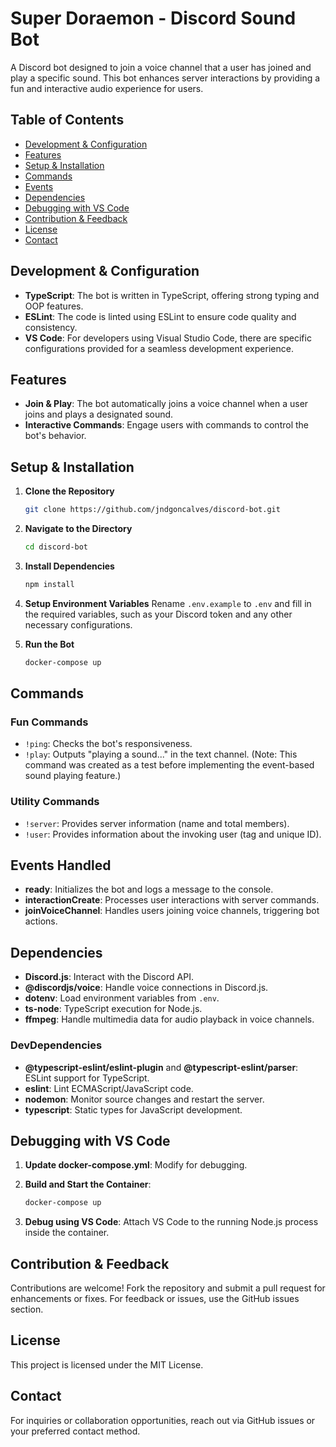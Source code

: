 # Super Doraemon - Discord Sound Bot

A Discord bot designed to join a voice channel that a user has joined and play a specific sound. This bot enhances server interactions by providing a fun and interactive audio experience for users.

## Table of Contents

- [Development & Configuration](#development--configuration)
- [Features](#features)
- [Setup & Installation](#setup--installation)
- [Commands](#commands)
- [Events](#events)
- [Dependencies](#dependencies)
- [Debugging with VS Code](#debugging-with-vs-code)
- [Contribution & Feedback](#contribution--feedback)
- [License](#license)
- [Contact](#contact)

## Development & Configuration

- **TypeScript**: The bot is written in TypeScript, offering strong typing and OOP features.
- **ESLint**: The code is linted using ESLint to ensure code quality and consistency.
- **VS Code**: For developers using Visual Studio Code, there are specific configurations provided for a seamless development experience.

## Features

- **Join & Play**: The bot automatically joins a voice channel when a user joins and plays a designated sound.
- **Interactive Commands**: Engage users with commands to control the bot's behavior.

## Setup & Installation

1. **Clone the Repository**

   ```bash
   git clone https://github.com/jndgoncalves/discord-bot.git
   ```

2. **Navigate to the Directory**

   ```bash
   cd discord-bot
   ```

3. **Install Dependencies**

   ```bash
   npm install
   ```

4. **Setup Environment Variables**
   Rename `.env.example` to `.env` and fill in the required variables, such as your Discord token and any other necessary configurations.

5. **Run the Bot**
   ```bash
   docker-compose up
   ```

## Commands

### Fun Commands

- `!ping`: Checks the bot's responsiveness.
- `!play`: Outputs "playing a sound..." in the text channel. (Note: This command was created as a test before implementing the event-based sound playing feature.)

### Utility Commands

- `!server`: Provides server information (name and total members).
- `!user`: Provides information about the invoking user (tag and unique ID).

## Events Handled

- **ready**: Initializes the bot and logs a message to the console.
- **interactionCreate**: Processes user interactions with server commands.
- **joinVoiceChannel**: Handles users joining voice channels, triggering bot actions.

## Dependencies

- **Discord.js**: Interact with the Discord API.
- **@discordjs/voice**: Handle voice connections in Discord.js.
- **dotenv**: Load environment variables from `.env`.
- **ts-node**: TypeScript execution for Node.js.
- **ffmpeg**: Handle multimedia data for audio playback in voice channels.

### DevDependencies

- **@typescript-eslint/eslint-plugin** and **@typescript-eslint/parser**: ESLint support for TypeScript.
- **eslint**: Lint ECMAScript/JavaScript code.
- **nodemon**: Monitor source changes and restart the server.
- **typescript**: Static types for JavaScript development.

## Debugging with VS Code

1. **Update docker-compose.yml**: Modify for debugging.
2. **Build and Start the Container**:

   ```bash
   docker-compose up
   ```

3. **Debug using VS Code**: Attach VS Code to the running Node.js process inside the container.

## Contribution & Feedback

Contributions are welcome! Fork the repository and submit a pull request for enhancements or fixes. For feedback or issues, use the GitHub issues section.

## License

This project is licensed under the MIT License.

## Contact

For inquiries or collaboration opportunities, reach out via GitHub issues or your preferred contact method.
